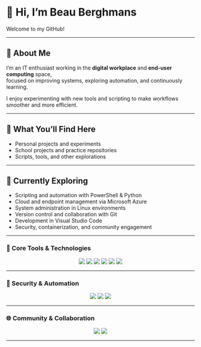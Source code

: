 # 👋 Hi, I’m Beau Berghmans

Welcome to my GitHub!

---

## 💼 About Me

I’m an IT enthusiast working in the **digital workplace** and **end-user computing** space,  
focused on improving systems, exploring automation, and continuously learning.  

I enjoy experimenting with new tools and scripting to make workflows smoother and more efficient.  

---

## 🔧 What You’ll Find Here

- Personal projects and experiments  
- School projects and practice repositories  
- Scripts, tools, and other explorations

---

## 🌱 Currently Exploring

- Scripting and automation with PowerShell & Python  
- Cloud and endpoint management via Microsoft Azure  
- System administration in Linux environments  
- Version control and collaboration with Git  
- Development in Visual Studio Code  
- Security, containerization, and community engagement  

---

### 🧰 Core Tools & Technologies

<p align="center">
  <img src="https://img.shields.io/badge/PowerShell-%235391FE.svg?logo=powershell&logoColor=white" />
  <img src="https://img.shields.io/badge/Python-3776AB?logo=python&logoColor=fff" />
  <img src="https://img.shields.io/badge/Linux-FCC624?logo=linux&logoColor=black" />
  <img src="https://custom-icon-badges.demolab.com/badge/Microsoft%20Azure-0089D6?logo=msazure&logoColor=white" />
  <img src="https://img.shields.io/badge/Git-F05032?logo=git&logoColor=fff" />
  <img src="https://custom-icon-badges.demolab.com/badge/Visual%20Studio%20Code-0078d7.svg?logo=vsc&logoColor=white" />
</p>

---

### 🔐 Security & Automation

<p align="center">
  <img src="https://img.shields.io/badge/M365%20Security-0078D4?logo=microsoft&logoColor=white" />
  <img src="https://img.shields.io/badge/Ansible-EE0000?logo=ansible&logoColor=white" />
  <img src="https://img.shields.io/badge/Docker-2496ED?logo=docker&logoColor=white" />
</p>

---

### 🌐 Community & Collaboration

<p align="center">
  <img src="https://img.shields.io/badge/Reddit-FF4500?logo=reddit&logoColor=white" />
  <img src="https://img.shields.io/badge/Discord-5865F2?logo=discord&logoColor=white" />
</p>

---
